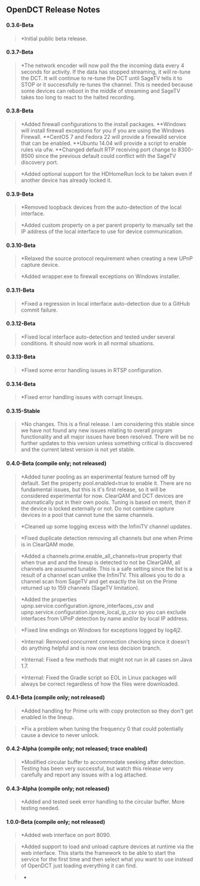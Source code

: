 ## OpenDCT Release Notes

#### 0.3.6-Beta
> *Initial public beta release.

#### 0.3.7-Beta
> *The network encoder will now poll the the incoming data every 4 seconds for activity. If the data
> has stopped streaming, it will re-tune the DCT. It will continue to re-tune the DCT until SageTV
> tells it to STOP or it successfully re-tunes the channel. This is needed because some devices can
> reboot in the middle of streaming and SageTV takes too long to react to the halted recording.

#### 0.3.8-Beta
> *Added firewall configurations to the install packages.
> **Windows will install firewall exceptions for you if you are using the Windows Firewall.
> **CentOS 7 and Fedora 22 will provide a firewalld service that can be enabled.
> **Ubuntu 14.04 will provide a script to enable rules via ufw.
> **Changed default RTP receiving port change to 8300-8500 since the previous default could conflict
> with the SageTV discovery port.

> *Added optional support for the HDHomeRun lock to be taken even if another device has already
> locked it.

#### 0.3.9-Beta
> *Removed loopback devices from the auto-detection of the local interface.

> *Added custom property on a per parent property to manually set the IP address of the local
> interface to use for device communication.

#### 0.3.10-Beta
> *Relaxed the source protocol requirement when creating a new UPnP capture device.

> *Added wrapper.exe to firewall exceptions on Windows installer.

#### 0.3.11-Beta
> *Fixed a regression in local interface auto-detection due to a GitHub commit failure.

#### 0.3.12-Beta
> *Fixed local interface auto-detection and tested under several conditions. It should now work in
> all normal situations.

#### 0.3.13-Beta
> *Fixed some error handling issues in RTSP configuration.

#### 0.3.14-Beta
> *Fixed error handling issues with corrupt lineups.

#### 0.3.15-Stable
> *No changes. This is a final release. I am considering this stable since we have not found any new
> issues relating to overall program functionality and all major issues have been resolved. There
> will be no further updates to this version unless something critical is discovered and the current
> latest version is not yet stable.

#### 0.4.0-Beta (compile only; not released)
> *Added tuner pooling as an experimental feature turned off by default. Set the property
> pool.enabled=true to enable it. There are no fundamental issues, but this is it's first release,
> so it will be considered experimental for now. ClearQAM and DCT devices are automatically put in 
> their own pools. Tuning is based on merit, then if the device is locked externally or not. Do not
> combine capture devices in a pool that cannot tune the same channels.  

> *Cleaned up some logging excess with the InfiniTV channel updates.

> *Fixed duplicate detection removing all channels but one when Prime is in ClearQAM mode.

> *Added a channels.prime.enable_all_channels=true property that when true and and the lineup is
> detected to not be ClearQAM, all channels are assumed tunable. This is a safe setting since the
> list is a result of a channel scan unlike the InfiniTV. This allows you to do a channel scan from
> SageTV and get exactly the list on the Prime returned up to 159 channels (SageTV limitation).

> *Added the properties upnp.service.configuration.ignore_interfaces_csv and
> upnp.service.configuration.ignore_local_ip_csv so you can exclude interfaces from UPnP detection
> by name and/or by local IP address.

> *Fixed line endings on Windows for exceptions logged by log4j2.

> *Internal: Removed concurrent connection checking since it doesn't do anything helpful and is now
> one less decision branch.

> *Internal: Fixed a few methods that might not run in all cases on Java 1.7.

> *Internal: Fixed the Gradle script so EOL in Linux packages will always be correct regardless of
> how the files were downloaded. 

#### 0.4.1-Beta  (compile only; not released)
> *Added handling for Prime urls with copy protection so they don't get enabled in the lineup.

> *Fix a problem when tuning the frequency 0 that could potentially cause a device to never unlock.

#### 0.4.2-Alpha (compile only; not released; trace enabled)
> *Modified circular buffer to accommodate seeking after detection. Testing has been very
> successful, but watch this release very carefully and report any issues with a log attached.

#### 0.4.3-Alpha (compile only; not released)
> *Added and tested seek error handling to the circular buffer. More testing needed.

#### 1.0.0-Beta (compile only; not released)
> *Added web interface on port 8090.

> *Added support to load and unload capture devices at runtime via the web interface. This starts 
> the framework to be able to start the service for the first time and then select what you want to
> use instead of OpenDCT just loading everything it can find.

> *